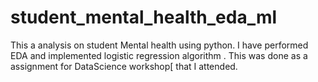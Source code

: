 # student_mental_health_eda_ml
This a analysis on student Mental health using python. I have performed EDA and implemented logistic regression algorithm . This was done as a assignment for DataScience workshop[ that I attended.
